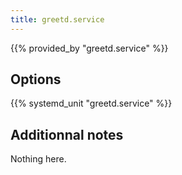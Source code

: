 ```yaml
---
title: greetd.service
---
```


{{% provided_by "greetd.service" %}}

## Options

{{% systemd_unit "greetd.service" %}}

## Additionnal notes

Nothing here.